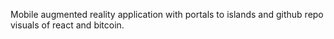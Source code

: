 Mobile augmented reality application with portals to islands and github repo visuals of react and bitcoin.
